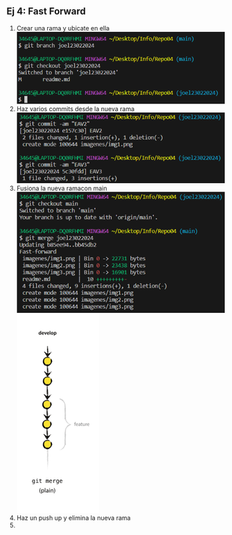 ## Ej 4: Fast Forward
1. Crear una rama y ubicate en ella  
![error](./imagenes/img1.png)  
2. Haz varios commits desde la nueva rama  
![error](./imagenes/img2.png)  
3. Fusiona la nueva ramacon main  
![error](./imagenes/img4.png)  
![error](./imagenes/img3.png)  
4. Haz un push up y elimina la nueva rama  
5. 